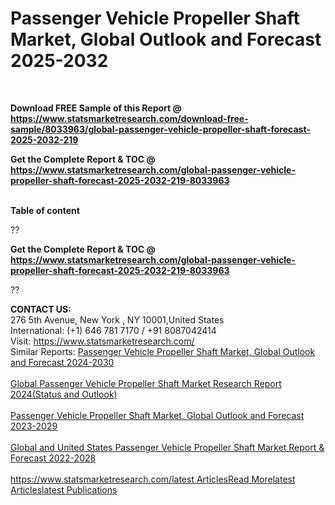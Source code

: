 <h1>Passenger Vehicle Propeller Shaft Market, Global Outlook and Forecast 2025-2032</h1><br/><p><strong>Download FREE Sample of this Report @ <a href="https://www.statsmarketresearch.com/download-free-sample/8033963/global-passenger-vehicle-propeller-shaft-forecast-2025-2032-219">https://www.statsmarketresearch.com/download-free-sample/8033963/global-passenger-vehicle-propeller-shaft-forecast-2025-2032-219</a></strong></p>

<div><b>Get the Complete Report & TOC @ <a href="https://www.statsmarketresearch.com/global-passenger-vehicle-propeller-shaft-forecast-2025-2032-219-8033963">https://www.statsmarketresearch.com/global-passenger-vehicle-propeller-shaft-forecast-2025-2032-219-8033963</a></b></div>

<p><br />
<b>Table of content</b></p>

<p>??</p>

<div><b>Get the Complete Report & TOC @ <a href="https://www.statsmarketresearch.com/global-passenger-vehicle-propeller-shaft-forecast-2025-2032-219-8033963">https://www.statsmarketresearch.com/global-passenger-vehicle-propeller-shaft-forecast-2025-2032-219-8033963</a></b></div>

<p>??</p>

<p><b>CONTACT US:</b><br />
276 5th Avenue, New York , NY 10001,United States<br />
International: (+1) 646 781 7170 / +91 8087042414<br />
Visit: <a href="https://www.statsmarketresearch.com/">https://www.statsmarketresearch.com/</a><br />
Similar Reports: <a href="https://www.statsmarketresearch.com/global-passenger-vehicle-propeller-shaft-forecast-2025-2032-219-8033963">Passenger Vehicle Propeller Shaft Market, Global Outlook and Forecast 2024-2030</a><br />
<br />
<a href="https://www.statsmarketresearch.com/global-passenger-vehicle-propeller-shaft-forecast-2025-2032-219-8033963">Global Passenger Vehicle Propeller Shaft Market Research Report 2024(Status and Outlook)</a><br />
<br />
<a href="https://www.statsmarketresearch.com/global-passenger-vehicle-propeller-shaft-forecast-2025-2032-219-8033963">Passenger Vehicle Propeller Shaft Market, Global Outlook and Forecast 2023-2029</a><br />
<br />
<a href="https://www.statsmarketresearch.com/global-passenger-vehicle-propeller-shaft-forecast-2025-2032-219-8033963">Global and United States Passenger Vehicle Propeller Shaft Market Report & Forecast 2022-2028</a><br />
<br />
<a href="https://gyeongbokgung.com">https://www.statsmarketresearch.com/</a><a href="https://hallyeomaritime.com">latest Articles</a><a href="https://jingwansa.com">Read More</a><a href="https://nguoiviet.jp/">latest Articles</a><a href="https://www.intelmarketresearch.com/">latest Publications</a></p>
